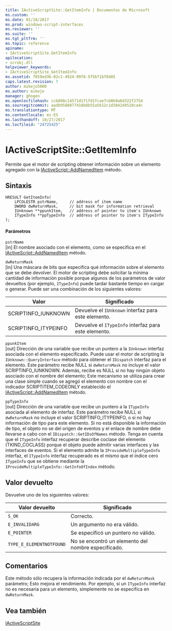 ```yaml
---
title: IActiveScriptSite::GetItemInfo | Documentos de Microsoft
ms.custom: ''
ms.date: 01/18/2017
ms.prod: windows-script-interfaces
ms.reviewer: ''
ms.suite: ''
ms.tgt_pltfrm: ''
ms.topic: reference
apiname:
- IActiveScriptSite.GetItemInfo
apilocation:
- scrobj.dll
helpviewer_keywords:
- IActiveScriptSite_GetItemInfo
ms.assetid: f859ed3b-02c1-4924-99f8-5f5bf1bf8405
caps.latest.revision: 7
author: mikejo5000
ms.author: mikejo
manager: ghogen
ms.openlocfilehash: ccb898c14571d1f1fd1fcae7cb0b9a6d322f2754
ms.sourcegitcommit: aadb9588877418b8b55a5612c1d3842d4520ca4c
ms.translationtype: MT
ms.contentlocale: es-ES
ms.lasthandoff: 10/27/2017
ms.locfileid: "24725425"
---
```

# <a name="iactivescriptsitegetiteminfo"></a>IActiveScriptSite::GetItemInfo
Permite que el motor de scripting obtener información sobre un elemento agregado con la [IActiveScript::AddNamedItem](../../winscript/reference/iactivescript-addnameditem.md) método.  
  
## <a name="syntax"></a>Sintaxis  
  
```  
HRESULT GetItemInfo(  
    LPCOLESTR pstrName,     // address of item name  
    DWORD dwReturnMask,     // bit mask for information retrieval  
    IUnknown **ppunkItem,   // address of pointer to item's IUnknown  
    ITypeInfo **ppTypeInfo  // address of pointer to item's ITypeInfo  
);  
```  
  
#### <a name="parameters"></a>Parámetros  
 `pstrName`  
 [in] El nombre asociado con el elemento, como se especifica en el [IActiveScript::AddNamedItem](../../winscript/reference/iactivescript-addnameditem.md) método.  
  
 `dwReturnMask`  
 [in] Una máscara de bits que especifica qué información sobre el elemento que se debe devolver. El motor de scripting debe solicitar la mínima cantidad de información posible porque algunos de los parámetros de valor devueltos (por ejemplo, `ITypeInfo`) puede tardar bastante tiempo en cargar o generar. Puede ser una combinación de los siguientes valores:  
  
|Valor|Significado|  
|-----------|-------------|  
|SCRIPTINFO_IUNKNOWN|Devuelve el `IUnknown` interfaz para este elemento.|  
|SCRIPTINFO_ITYPEINFO|Devuelve el `ITypeInfo` interfaz para este elemento.|  
  
 `ppunkItem`  
 [out] Dirección de una variable que recibe un puntero a la `IUnknown` interfaz asociada con el elemento especificado. Puede usar el motor de scripting la `IUnknown::QueryInterface` método para obtener el `IDispatch` interfaz para el elemento. Este parámetro recibe NULL si `dwReturnMask` no incluye el valor SCRIPTINFO_IUNKNOWN. Además, recibe es NULL si no hay ningún objeto asociado con el nombre del elemento; Este mecanismo se utiliza para crear una clase simple cuando se agregó el elemento con nombre con el indicador SCRIPTITEM_CODEONLY establecido el [IActiveScript::AddNamedItem](../../winscript/reference/iactivescript-addnameditem.md) método.  
  
 `ppTypeInfo`  
 [out] Dirección de una variable que recibe un puntero a la `ITypeInfo` asociada al elemento de interfaz. Este parámetro recibe NULL si `dwReturnMask` no incluye el valor SCRIPTINFO_ITYPEINFO, o si no hay información de tipo para este elemento. Si no está disponible la información de tipo, el objeto no se del origen de eventos y el enlace de nombre debe llevarse a cabo con el `IDispatch::GetIDsOfNames` método. Tenga en cuenta que el `ITypeInfo` interfaz recuperar describe coclase del elemento (TKIND_COCLASS) porque el objeto puede admitir varias interfaces y las interfaces de eventos. Si el elemento admite la `IProvideMultipleTypeInfo` interfaz, el `ITypeInfo` interfaz recuperado es el mismo que el índice cero `ITypeInfo` que se obtiene mediante la `IProvideMultipleTypeInfo::GetInfoOfIndex` método.  
  
## <a name="return-value"></a>Valor devuelto  
 Devuelve uno de los siguientes valores:  
  
|Valor devuelto|Significado|  
|------------------|-------------|  
|`S_OK`|Correcto.|  
|`E_INVALIDARG`|Un argumento no era válido.|  
|`E_POINTER`|Se especificó un puntero no válido.|  
|`TYPE_E_ELEMENTNOTFOUND`|No se encontró un elemento del nombre especificado.|  
  
## <a name="remarks"></a>Comentarios  
 Este método sólo recupera la información indicada por el `dwReturnMask` parámetro; Esto mejora el rendimiento. Por ejemplo, si un `ITypeInfo` interfaz no es necesaria para un elemento, simplemente no se especifica en `dwReturnMask`.  
  
## <a name="see-also"></a>Vea también  
 [IActiveScriptSite](../../winscript/reference/iactivescriptsite.md)